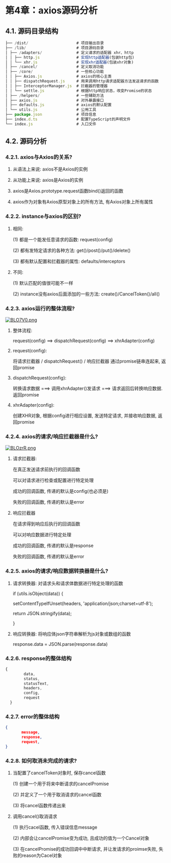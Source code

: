 # 第4章：axios源码分析

## 4.1. 源码目录结构

```js
├── /dist/                     # 项目输出目录
├── /lib/                      # 项目源码目录
│ ├── /adapters/               # 定义请求的适配器 xhr、http
│ │ ├── http.js                # 实现http适配器(包装http包)
│ │ └── xhr.js                 # 实现xhr适配器(包装xhr对象)
│ ├── /cancel/                 # 定义取消功能
│ ├── /core/                   # 一些核心功能
│ │ ├── Axios.js               # axios的核心主类
│ │ ├── dispatchRequest.js     # 用来调用http请求适配器方法发送请求的函数
│ │ ├── InterceptorManager.js  # 拦截器的管理器
│ │ └── settle.js              # 根据http响应状态，改变Promise的状态
│ ├── /helpers/                # 一些辅助方法
│ ├── axios.js                 # 对外暴露接口
│ ├── defaults.js              # axios的默认配置 
│ └── utils.js                 # 公用工具
├── package.json               # 项目信息
├── index.d.ts                 # 配置TypeScript的声明文件
└── index.js                   # 入口文件
```

## 4.2. 源码分析

### 4.2.1. axios与Axios的关系?

1. 从语法上来说: axios不是Axios的实例

2. 从功能上来说: axios是Axios的实例

3. axios是Axios.prototype.request函数bind()返回的函数

4. axios作为对象有Axios原型对象上的所有方法, 有Axios对象上所有属性

### 4.2.2. instance与axios的区别?

1. 相同: 

   (1)   都是一个能发任意请求的函数: request(config)

   (2)   都有发特定请求的各种方法: get()/post()/put()/delete()

   (3)   都有默认配置和拦截器的属性: defaults/interceptors

1. 不同:

   (1)   默认匹配的值很可能不一样

   (2)   instance没有axios后面添加的一些方法: create()/CancelToken()/all()

### 4.2.3. axios运行的整体流程?

[![BLO7V0.png](https://s1.ax1x.com/2020/11/10/BLO7V0.png)](https://imgchr.com/i/BLO7V0)

1. 整体流程: 

   request(config) ==>  dispatchRequest(config)  ==>  xhrAdapter(config)

2. request(config): 

   将请求拦截器 / dispatchRequest() / 响应拦截器 通过promise链串连起来, 返回promise

3. dispatchRequest(config): 

   转换请求数据 ===> 调用xhrAdapter()发请求 ===> 请求返回后转换响应数据. 返回promise

4. xhrAdapter(config): 

   创建XHR对象, 根据config进行相应设置, 发送特定请求, 并接收响应数据, 返回promise 

### 4.2.4. axios的请求/响应拦截器是什么?

[![BLOzrR.png](https://s1.ax1x.com/2020/11/10/BLOzrR.png)](https://imgchr.com/i/BLOzrR)

1. 请求拦截器: 

   在真正发送请求前执行的回调函数

   可以对请求进行检查或配置进行特定处理

   成功的回调函数, 传递的默认是config(也必须是)

   失败的回调函数, 传递的默认是error

 

2. 响应拦截器

   在请求得到响应后执行的回调函数

   可以对响应数据进行特定处理

   成功的回调函数, 传递的默认是response

   失败的回调函数, 传递的默认是error

### 4.2.5. axios的请求/响应数据转换器是什么?

1. 请求转换器: 对请求头和请求体数据进行特定处理的函数

   if (utils.isObject(data)) {

     setContentTypeIfUnset(headers, 'application/json;charset=utf-8');

     return JSON.stringify(data);

   }

2. 响应转换器: 将响应体json字符串解析为js对象或数组的函数

   response.data = JSON.parse(response.data)

### 4.2.6. response的整体结构

```js
{
        data,
        status,
        statusText,
        headers,
        config,
        request
  }
```

### 4.2.7. error的整体结构

```json
{
       message,
       response,
	   request,
}
```

### 4.2.8. 如何取消未完成的请求?

1. 当配置了cancelToken对象时, 保存cancel函数

   (1)   创建一个用于将来中断请求的cancelPromise

   (2)   并定义了一个用于取消请求的cancel函数

   (3)   将cancel函数传递出来

2. 调用cancel()取消请求

   (1)   执行cacel函数, 传入错误信息message

   (2)   内部会让cancelPromise变为成功, 且成功的值为一个Cancel对象

   (3)   在cancelPromise的成功回调中中断请求, 并让发请求的proimse失败, 失败的reason为Cacel对象

